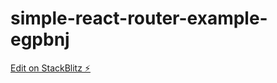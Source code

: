 # simple-react-router-example-egpbnj

[Edit on StackBlitz ⚡️](https://stackblitz.com/edit/simple-react-router-example-egpbnj)